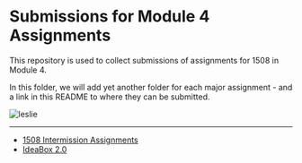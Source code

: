 # Submissions for Module 4 Assignments

This repository is used to collect submissions of assignments for 1508 in Module 4.

In this folder, we will add yet another folder for each major assignment - and a link in this README to where they can be submitted.

![leslie](https://ak-hdl.buzzfed.com/static/2013-12/enhanced/webdr02/9/21/enhanced-buzz-19197-1386641047-2.jpg)

-----

* [1508 Intermission Assignments](https://github.com/turingschool/intermission-assignments/issues?q=is%3Aopen+is%3Aissue+label%3A1508)
* [IdeaBox 2.0](ideabox2.0/)
